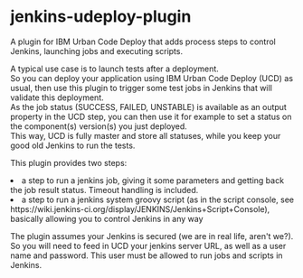 jenkins-udeploy-plugin
======================

A plugin for IBM Urban Code Deploy that adds process steps to control Jenkins, launching jobs and executing scripts.

A typical use case is to launch tests after a deployment.<br/>
So you can deploy your application using IBM Urban Code Deploy (UCD) as usual, then use this plugin to trigger some test jobs in Jenkins that will validate this deployment.<br/>
As the job status (SUCCESS, FAILED, UNSTABLE) is available as an output property in the UCD step, you can then use it for example to set a status on the component(s) version(s) you just deployed.<br/>
This way, UCD is fully master and store all statuses, while you keep your good old Jenkins to run the tests.

This plugin provides two steps:
<li> a step to run a jenkins job, giving it some parameters and getting back the job result status. Timeout handling is included.</li> 
<li> a step to run a jenkins system groovy script (as in the script console, see https://wiki.jenkins-ci.org/display/JENKINS/Jenkins+Script+Console), basically allowing you to control Jenkins in any way</li> 

The plugin assumes your Jenkins is secured (we are in real life, aren't we?). So you will need to feed in UCD your jenkins server URL, as well as a user name and password. This user must be allowed to run jobs and scripts in Jenkins.




